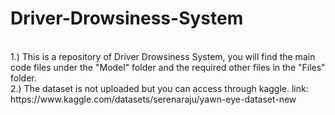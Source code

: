 # Driver-Drowsiness-System
<br>
1.) This is a repository of Driver Drowsiness System, you will find the main code files under the "Model" folder and the required other files in the "Files" folder.
<br>
2.) The dataset is not uploaded but you can access through kaggle. 
<be>
link: https://www.kaggle.com/datasets/serenaraju/yawn-eye-dataset-new

